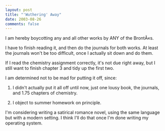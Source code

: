 ```yaml
---
layout: post
title: "'Wuthering' Away"
date: 2003-08-26
comments: false
---
```

I am hereby boycotting any and all other works by ANY of the BrontÃ«s.




I have to finish reading it, and then do the journals for both works. At least
the journals won't be too difficult, once I actually sit down and do them.




If I read the chemistry assignment correctly, it's not due right away, but I
still want to finish chapter 3 and tidy up the first two.




I am determined not to be mad for putting it off, since:




1) I didn't actually put it all off until now, just one lousy book, the
journals, and 1.75 chapters of chemistry.




2) I object to summer homework on principle.




I'm considering writing a satirical romance novel, using the same language but
with a modern setting. I think I'll do that once I'm done writing my operating
system.
